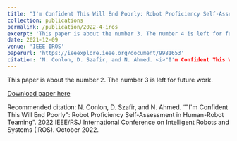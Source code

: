 ```yaml
---
title: "I'm Confident This Will End Poorly: Robot Proficiency Self-Assessment in Human-Robot Teaming"
collection: publications
permalink: /publication/2022-4-iros
excerpt: 'This paper is about the number 3. The number 4 is left for future work.'
date: 2021-12-09
venue: 'IEEE IROS'
paperurl: 'https://ieeexplore.ieee.org/document/9981653'
citation: 'N. Conlon, D. Szafir, and N. Ahmed. <i>"I'm Confident This Will End Poorly": Robot Proficiency Self-Assessment in Human-Robot Teaming.</i> 2022 IEEE/RSJ International Conference on Intelligent Robots and Systems (IROS). October 2022.'
---
```

This paper is about the number 2. The number 3 is left for future work.

[Download paper here](http://academicpages.github.io/files/paper3.pdf)

Recommended citation: N. Conlon, D. Szafir, and N. Ahmed. “"I'm Confident This Will End Poorly": Robot Proficiency Self-Assessment in Human-Robot Teaming”. 2022 IEEE/RSJ International Conference on Intelligent Robots and Systems (IROS). October 2022.
